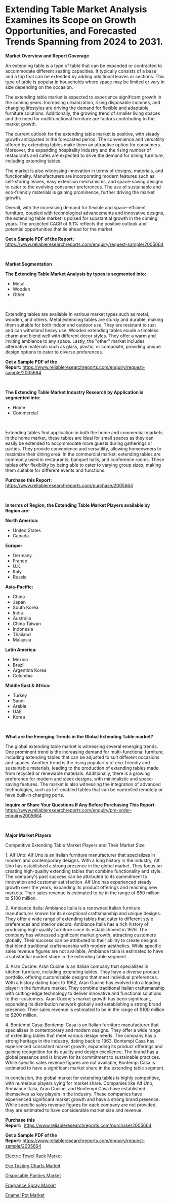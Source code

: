 <p><h1>Extending Table Market Analysis Examines its Scope on Growth Opportunities, and Forecasted Trends Spanning from 2024 to 2031.</h1></p><p><strong>Market Overview and Report Coverage</strong></p>
<p><p>An extending table is a type of table that can be expanded or contracted to accommodate different seating capacities. It typically consists of a base and a top that can be extended by adding additional leaves or sections. This type of table is popular in households where space may be limited or vary in size depending on the occasion.</p><p>The extending table market is expected to experience significant growth in the coming years. Increasing urbanization, rising disposable incomes, and changing lifestyles are driving the demand for flexible and adaptable furniture solutions. Additionally, the growing trend of smaller living spaces and the need for multifunctional furniture are factors contributing to the market growth.</p><p>The current outlook for the extending table market is positive, with steady growth anticipated in the forecasted period. The convenience and versatility offered by extending tables make them an attractive option for consumers. Moreover, the expanding hospitality industry and the rising number of restaurants and cafes are expected to drive the demand for dining furniture, including extending tables.</p><p>The market is also witnessing innovation in terms of designs, materials, and functionality. Manufacturers are incorporating modern features such as self-storing leaves, easy extension mechanisms, and space-saving designs to cater to the evolving consumer preferences. The use of sustainable and eco-friendly materials is gaining prominence, further driving the market growth.</p><p>Overall, with the increasing demand for flexible and space-efficient furniture, coupled with technological advancements and innovative designs, the extending table market is poised for substantial growth in the coming years. The projected CAGR of 9.1% reflects the positive outlook and potential opportunities that lie ahead for the market.</p></p>
<p><strong>Get a Sample PDF of the Report:</strong> <a href="https://www.reliableresearchreports.com/enquiry/request-sample/2005664">https://www.reliableresearchreports.com/enquiry/request-sample/2005664</a></p>
<p>&nbsp;</p>
<p><strong>Market Segmentation</strong></p>
<p><strong>The Extending Table Market Analysis by types is segmented into:</strong></p>
<p><ul><li>Metal</li><li>Wooden</li><li>Other</li></ul></p>
<p>&nbsp;</p>
<p><p>Extending tables are available in various market types such as metal, wooden, and others. Metal extending tables are sturdy and durable, making them suitable for both indoor and outdoor use. They are resistant to rust and can withstand heavy use. Wooden extending tables exude a timeless charm and blend well with different decor styles. They offer a warm and inviting ambiance to any space. Lastly, the "other" market includes alternative materials such as glass, plastic, or composite, providing unique design options to cater to diverse preferences.</p></p>
<p><strong>Get a Sample PDF of the Report:</strong>&nbsp;<a href="https://www.reliableresearchreports.com/enquiry/request-sample/2005664">https://www.reliableresearchreports.com/enquiry/request-sample/2005664</a></p>
<p>&nbsp;</p>
<p><strong>The Extending Table Market Industry Research by Application is segmented into:</strong></p>
<p><ul><li>Home</li><li>Commercial</li></ul></p>
<p>&nbsp;</p>
<p><p>Extending tables find application in both the home and commercial markets. In the home market, these tables are ideal for small spaces as they can easily be extended to accommodate more guests during gatherings or parties. They provide convenience and versatility, allowing homeowners to maximize their dining area. In the commercial market, extending tables are commonly used in restaurants, banquet halls, and conference rooms. These tables offer flexibility by being able to cater to varying group sizes, making them suitable for different events and functions.</p></p>
<p><strong>Purchase this Report:</strong>&nbsp; <a href="https://www.reliableresearchreports.com/purchase/2005664">https://www.reliableresearchreports.com/purchase/2005664</a></p>
<p>&nbsp;</p>
<p><strong>In terms of Region, the Extending Table Market Players available by Region are:</strong></p>
<p>
    <p> <strong> North America: </strong>
        <ul>
            <li>United States</li>
            <li>Canada</li>
        </ul>
        </p> 
    <p> <strong> Europe: </strong>
        <ul>
            <li>Germany</li>
            <li>France</li>
            <li>U.K.</li>
            <li>Italy</li>
            <li>Russia</li>
        </ul>
        </p> 
    <p> <strong> Asia-Pacific: </strong>
        <ul>
            <li>China</li>
            <li>Japan</li>
            <li>South Korea</li>
            <li>India</li>
            <li>Australia</li>
            <li>China Taiwan</li>
            <li>Indonesia</li>
            <li>Thailand</li>
            <li>Malaysia</li>
        </ul>
        </p> 
    <p> <strong> Latin America: </strong>
        <ul>
            <li>Mexico</li>
            <li>Brazil</li>
            <li>Argentina Korea</li>
            <li>Colombia</li>
        </ul>
        </p> 
    <p> <strong> Middle East & Africa: </strong>
        <ul>
            <li>Turkey</li>
            <li>Saudi</li>
            <li>Arabia</li>
            <li>UAE</li>
            <li>Korea</li>
        </ul>
    </p>
    </p>
<p>&nbsp;</p>
<p><strong>What are the Emerging Trends in the Global Extending Table market?</strong></p>
<p><p>The global extending table market is witnessing several emerging trends. One prominent trend is the increasing demand for multi-functional furniture, including extending tables that can be adjusted to suit different occasions and spaces. Another trend is the rising popularity of eco-friendly and sustainable materials, leading to the production of extending tables made from recycled or renewable materials. Additionally, there is a growing preference for modern and sleek designs, with minimalistic and space-saving features. The market is also witnessing the integration of advanced technologies, such as IoT-enabled tables that can be controlled remotely or have built-in charging ports.</p></p>
<p><strong>Inquire or Share Your Questions If Any Before Purchasing This Report</strong>- <a href="https://www.reliableresearchreports.com/enquiry/pre-order-enquiry/2005664">https://www.reliableresearchreports.com/enquiry/pre-order-enquiry/2005664</a></p>
<p>&nbsp;</p>
<p><strong>Major Market Players</strong></p>
<p><p>Competitive Extending Table Market Players and Their Market Size</p><p>1. Alf Uno: Alf Uno is an Italian furniture manufacturer that specializes in modern and contemporary designs. With a long history in the industry, Alf Uno has established a strong presence in the global market. They focus on creating high-quality extending tables that combine functionality and style. The company's past success can be attributed to its commitment to innovation and customer satisfaction. Alf Uno has experienced steady growth over the years, expanding its product offerings and reaching new markets. Their sales revenue is estimated to be in the range of $50 million to $100 million.</p><p>2. Ambiance Italia: Ambiance Italia is a renowned Italian furniture manufacturer known for its exceptional craftsmanship and unique designs. They offer a wide range of extending tables that cater to different style preferences and interior décors. Ambiance Italia has a rich history of producing high-quality furniture since its establishment in 1976. The company has witnessed significant market growth, attracting customers globally. Their success can be attributed to their ability to create designs that blend traditional craftsmanship with modern aesthetics. While specific sales revenue figures are not available, Ambiance Italia is estimated to have a substantial market share in the extending table segment.</p><p>3. Aran Cucine: Aran Cucine is an Italian company that specializes in kitchen furniture, including extending tables. They have a diverse product portfolio, offering customizable designs that meet individual preferences. With a history dating back to 1962, Aran Cucine has evolved into a leading player in the furniture market. They combine traditional Italian craftsmanship with cutting-edge technology to deliver innovative and functional solutions to their customers. Aran Cucine's market growth has been significant, expanding its distribution network globally and establishing a strong brand presence. Their sales revenue is estimated to be in the range of $100 million to $200 million.</p><p>4. Bontempi Casa: Bontempi Casa is an Italian furniture manufacturer that specializes in contemporary and modern designs. They offer a wide range of extending tables that meet various design needs. The company has a strong heritage in the industry, dating back to 1963. Bontempi Casa has experienced consistent market growth, expanding its product offerings and gaining recognition for its quality and design excellence. The brand has a global presence and is known for its commitment to sustainable practices. While specific sales revenue figures are not available, Bontempi Casa is estimated to have a significant market share in the extending table segment.</p><p>In conclusion, the global market for extending tables is highly competitive, with numerous players vying for market share. Companies like Alf Uno, Ambiance Italia, Aran Cucine, and Bontempi Casa have established themselves as key players in the industry. These companies have experienced significant market growth and have a strong brand presence. While specific sales revenue figures for each company are not provided, they are estimated to have considerable market size and revenue.</p></p>
<p><strong>Purchase this Report:</strong>&nbsp;&nbsp;<a href="https://www.reliableresearchreports.com/purchase/2005664">https://www.reliableresearchreports.com/purchase/2005664</a></p>
<p></p>
<p><strong>Get a Sample PDF of the Report:</strong>&nbsp;<a href="https://www.reliableresearchreports.com/enquiry/request-sample/2005664">https://www.reliableresearchreports.com/enquiry/request-sample/2005664</a></p>
<p><p><a href="https://github.com/castoriffic/Market-Research-Report-List-2/blob/main/electric-towel-rack-market.md">Electric Towel Rack Market</a></p><p><a href="https://github.com/FassouRP/Market-Research-Report-List-2/blob/main/eye-testing-charts-market.md">Eye Testing Charts Market</a></p><p><a href="https://github.com/lbird53714/Market-Research-Report-List-2/blob/main/disposable-panties-market.md">Disposable Panties Market</a></p><p><a href="https://github.com/mabutironaldo/Market-Research-Report-List-2/blob/main/fragrance-spray-market.md">Fragrance Spray Market</a></p><p><a href="https://github.com/ashepherd82/Market-Research-Report-List-2/blob/main/enamel-pot-market.md">Enamel Pot Market</a></p></p>